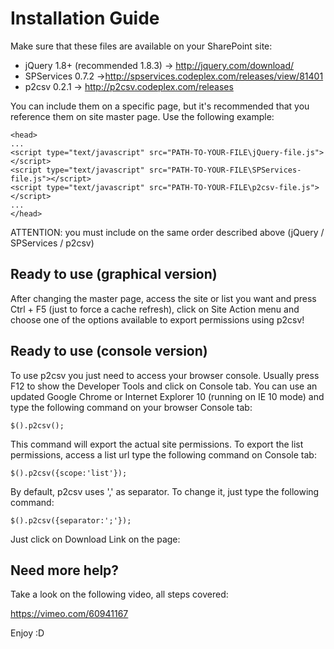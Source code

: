 # Installation Guide

Make sure that these files are available on your SharePoint site:

- jQuery 1.8+ (recommended 1.8.3) -> http://jquery.com/download/
- SPServices 0.7.2 ->http://spservices.codeplex.com/releases/view/81401
- p2csv 0.2.1 -> http://p2csv.codeplex.com/releases

You can include them on a specific page, but it's recommended that you reference them on site master page. Use the following example:
```
<head>
...
<script type="text/javascript" src="PATH-TO-YOUR-FILE\jQuery-file.js"></script>
<script type="text/javascript" src="PATH-TO-YOUR-FILE\SPServices-file.js"></script>
<script type="text/javascript" src="PATH-TO-YOUR-FILE\p2csv-file.js"></script>
...
</head>
```

ATTENTION: you must include on the same order described above (jQuery / SPServices / p2csv)

## Ready to use (graphical version)
 
After changing the master page, access the site or list you want and press Ctrl + F5 (just to force a cache refresh), click on Site Action menu and choose one of the options available to export permissions using p2csv!

## Ready to use (console version)

To use p2csv you just need to access your browser console. Usually press F12 to show the Developer Tools and click on Console tab.
You can use an updated Google Chrome or Internet Explorer 10 (running on IE 10 mode) and type the following command on your browser Console tab:

```
$().p2csv();
```
This command will export the actual site permissions.
To export the list permissions, access a list url type the following command on Console tab:

```
$().p2csv({scope:'list'});
```
By default, p2csv uses ',' as separator.
To change it, just type the following command:

```
$().p2csv({separator:';'});
```
Just click on Download Link on the page:

## Need more help?

Take a look on the following video, all steps covered:

https://vimeo.com/60941167

Enjoy :D
